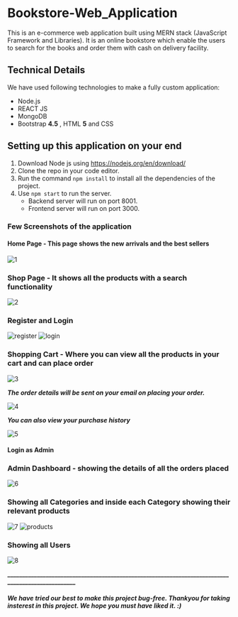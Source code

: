 # Bookstore-Web_Application
This is an e-commerce web application built using MERN stack (JavaScript Framework and Libraries). It is an online bookstore which enable the users to search for the books and order them with cash on delivery facility.

## Technical Details
We have used following technologies to make a fully custom application:
* Node.js
* REACT JS
* MongoDB
* Bootstrap **4.5** , HTML **5** and CSS

## Setting up this application on your end

1. Download Node js using https://nodejs.org/en/download/
2. Clone the repo in your code editor.
3. Run the command ```npm install``` to install all the dependencies of the project.
4. Use ```npm start``` to run the server. 
    - Backend server will run on port 8001.
    - Frontend server will run on port 3000.
    
### Few Screenshots of the application

#### Home Page - This page shows the new arrivals and the best sellers

![1](https://user-images.githubusercontent.com/60713786/84603091-2877d400-aea5-11ea-913e-590e198c8bc8.png)


### Shop Page - It shows all the products with a search functionality

![2](https://user-images.githubusercontent.com/60713786/84603121-5fe68080-aea5-11ea-89fd-201fe0658264.png)


### Register and Login 

![register](https://user-images.githubusercontent.com/60713786/84603129-78569b00-aea5-11ea-87eb-ae0bfaed730f.png)
![login](https://user-images.githubusercontent.com/60713786/84603130-7987c800-aea5-11ea-8d05-88416e29b157.png)


### Shopping Cart - Where you can view all the products in your cart and can place order 

![3](https://user-images.githubusercontent.com/60713786/84603143-991ef080-aea5-11ea-9296-3013c8efaa70.png)

_**The order details will be sent on your email on placing your order.**_

![4](https://user-images.githubusercontent.com/60713786/84603192-da170500-aea5-11ea-815a-ddb3a85b99a7.png)

_**You can also view your purchase history**_

![5](https://user-images.githubusercontent.com/60713786/84603257-77723900-aea6-11ea-8bdb-52c6735dd364.png)


#### Login as Admin

### Admin Dashboard - showing the details of all the orders placed

![6](https://user-images.githubusercontent.com/60713786/84603265-835dfb00-aea6-11ea-9dc9-83fb8a7d148b.png)


### Showing all Categories and inside each Category showing their relevant products

![7](https://user-images.githubusercontent.com/60713786/84603279-9375da80-aea6-11ea-8e5f-03c914779ddc.png)
![products](https://user-images.githubusercontent.com/60713786/84603280-9670cb00-aea6-11ea-86d0-c22b7a973f0d.png)


### Showing all Users

![8](https://user-images.githubusercontent.com/60713786/84603292-abe5f500-aea6-11ea-8ed4-07b6e6e5dc20.png)


**__________________________________________________________________________________________________**


##### We have tried our best to make this project bug-free. Thankyou for taking insterest in this project. We hope you must have liked it. :) 

